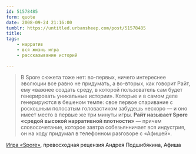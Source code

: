 ```yaml
---
id: 51578485
form: quote
date: 2008-09-24 21:16:00
tumblr: https://untitled.urbansheep.com/post/51578485
title:
tags:
    - нарратив
    - вся жизнь игра
    - рассказывание историй

---
```


<blockquote>
В Spore сюжета тоже нет: во-первых, ничего интереснее эволюции все равно не придумать, а во-вторых, как говорит Райт, ему «важнее создать среду, в которой пользователь сам будет генерировать уникальные истории». Которые и в самом деле генерируются в бешеном темпе: свое первое спаривание с роскошным полосатым головастиком забудешь нескоро — и оно имеет место в первые же три минуты игры. <strong>Райт называет Spore «средой высокой нарративной плотности»</strong> — причем словосочетание, которое завтра собезьянничает вся индустрия, он на ходу придумал в телефонном разговоре с «Афишей».
</blockquote>

<a href="http://www.afisha.ru/game/185/review/242567/">Игра «Spore»</a>, превосходная рецензия Андрея Подшибякина, Афиша
